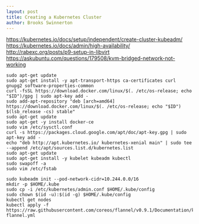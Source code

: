 ```yaml
---
layout: post
title: Creating a Kubernetes Cluster
author: Brooks Swinnerton
---
```


https://kubernetes.io/docs/setup/independent/create-cluster-kubeadm/
https://kubernetes.io/docs/admin/high-availability/
http://rabexc.org/posts/p9-setup-in-libvirt
https://askubuntu.com/questions/179508/kvm-bridged-network-not-working

```
sudo apt-get update
sudo apt-get install -y apt-transport-https ca-certificates curl gnupg2 software-properties-common
curl -fsSL https://download.docker.com/linux/$(. /etc/os-release; echo "$ID")/gpg | sudo apt-key add -
sudo add-apt-repository "deb [arch=amd64] https://download.docker.com/linux/$(. /etc/os-release; echo "$ID") $(lsb_release -cs) stable"
sudo apt-get update
sudo apt-get -y install docker-ce
sudo vim /etc/sysctl.conf
curl -s https://packages.cloud.google.com/apt/doc/apt-key.gpg | sudo apt-key add -
echo "deb http://apt.kubernetes.io/ kubernetes-xenial main" | sudo tee --append /etc/apt/sources.list.d/kubernetes.list
sudo apt-get update
sudo apt-get install -y kubelet kubeadm kubectl
sudo swapoff -a
sudo vim /etc/fstab

sudo kubeadm init --pod-network-cidr=10.244.0.0/16
mkdir -p $HOME/.kube
sudo cp -i /etc/kubernetes/admin.conf $HOME/.kube/config
sudo chown $(id -u):$(id -g) $HOME/.kube/config
kubectl get nodes
kubectl apply -f https://raw.githubusercontent.com/coreos/flannel/v0.9.1/Documentation/kube-flannel.yml
```
